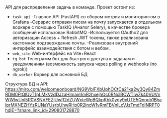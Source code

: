 API для распределения задачь в команде.
Проект остоит из:
 - `task_api`
      -Главное API (FastAPI) со сбором метрик и мониторингом в Grafana
      -Серврис отправки писем на почту запускается в отдельном воркере c помощью TaskIQ (Аналог Selery), в качестве брокера сообщений использован RabbitMQ
      -Используется OAutho2 для авторизации Access + Refresh JWT токены, также реализована кастомное подтверждение почты.
      -Реализован внутрений интерфейс взаимодействия с ботом и вебом.
 - `web_site` Web-интерфейс на Vite+React
 - `tg_bot` Телеграмм бот для быстрого доступа к задачам и уведомлениям (возможность запуска через polling и webhooks (по ngrok))
 - `db_worker` Воркер для основной БД
 

Cтруктура БД и API:
https://miro.com/welcomeonboard/NG9VblFXbUphOCtCa21ka2w3Qy84ZmRDM0FtQlUvT1pLMkVzdDJzaHlmam1mRzhxejhOc0RNclBCWTIwZk40VUVnWWlwUnl5R0VSNVFEZjUwR2dZUWxteWpBQkpKbk0ydy9xUTE5Qnpub1BhalprMXNEZHYzRUNaYUsrbUhwRHp0R2lncW1vRmFBVnlLcVJzTmdFdlNRPT0hdjE=?share_link_id=290801728870
